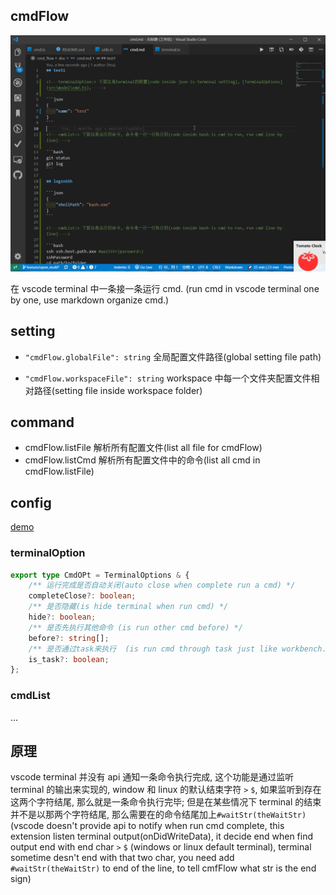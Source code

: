 ## cmdFlow

![](./images/test.gif)

在 vscode terminal 中一条接一条运行 cmd.
(run cmd in vscode terminal one by one, use markdown organize cmd.)

## setting

-   `"cmdFlow.globalFile": string` 全局配置文件路径(global setting file path)

-   `"cmdFlow.workspaceFile": string` workspace 中每一个文件夹配置文件相对路径(setting file inside workspace folder)

## command

-   cmdFlow.listFile 解析所有配置文件(list all file for cmdFlow)
-   cmdFlow.listCmd 解析所有配置文件中的命令(list all cmd in cmdFlow.listFile)

## config

[demo](./doc/cmd.md)

### terminalOption

```ts
export type CmdOPt = TerminalOptions & {
    /** 运行完成是否自动关闭(auto close when complete run a cmd) */
    completeClose?: boolean;
    /** 是否隐藏(is hide terminal when run cmd) */
    hide?: boolean;
    /** 是否先执行其他命令 (is run other cmd before) */
    before?: string[];
    /** 是否通过task来执行  (is run cmd through task just like workbench.action.tasks.runTask) */
    is_task?: boolean;
};
```

### cmdList

...

## 原理

vscode terminal 并没有 api 通知一条命令执行完成, 这个功能是通过监听 terminal 的输出来实现的, window 和 linux 的默认结束字符 `>` `$`, 如果监听到存在这两个字符结尾, 那么就是一条命令执行完毕;
但是在某些情况下 terminal 的结束并不是以那两个字符结尾, 那么需要在的命令结尾加上`#waitStr(theWaitStr)`
(vscode doesn't provide api to notify when run cmd complete, this extension listen terminal output(onDidWriteData), it decide end when find output end with end char `>` `$` (windows or linux default terminal), terminal sometime desn't end with that two char, you need add `#waitStr(theWaitStr)` to end of the line, to tell cmfFlow what str is the end sign)
